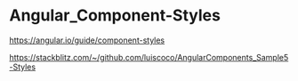 # Angular_Component-Styles

https://angular.io/guide/component-styles

https://stackblitz.com/~/github.com/luiscoco/AngularComponents_Sample5-Styles
